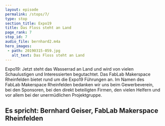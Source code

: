 ```yaml
---
layout: episode
permalink: /stops/7/
type: stop
section_title: Expo19
title: Das Floss steht an Land
page_rank: 7
stop_id: 7
audio_file: bernhard2.m4a
hero_images:
 - path: 20190315-059.jpg
   alt_text: Das Floss steht an Land
---
```


Expo19:
Jetzt steht das Wasserrad an Land und wird von vielen Schaulustigen und Interessierten begutachtet. Das FabLab Makerspace Rheinfelden bietet rund um die Expo19 Führungen an. Im Namen des FabLab Makerspace Rheinfelden bedanken wir uns beim Gewerbeverein, bei den Sponsoren, bei den direkt beteiligten Firmen, den vielen Helfern und vor allem bei der unermüdlichen Projektgruppe.

## Es spricht: Bernhard Geiser, FabLab Makerspace Rheinfelden
